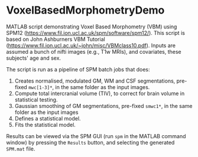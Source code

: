 
# VoxelBasedMorphometryDemo

MATLAB script demonstrating Voxel Based Morphometry (VBM) using SPM12 (https://www.fil.ion.ucl.ac.uk/spm/software/spm12/). This script is based on John Ashburners VBM Tutorial (https://www.fil.ion.ucl.ac.uk/~john/misc/VBMclass10.pdf). Inputs are assumed a bunch of nifti images (e.g., T1w MRIs), and covariates, these subjects' age and sex. 

The script is run as a pipeline of SPM batch jobs that does:

1. Creates normalised, modulated GM, WM and CSF segmentations, pre-fixed `mwc[1-3]*`, in the same folder as the input images.
2. Compute total intercranial volume (TIV), to correct for brain volume in statistical testing.
3. Gaussian smoothing of GM segmentations, pre-fixed `smwc1*`, in the same folder as the input images
4. Defines a statistical model.
5. Fits the statistical model.

Results can be viewed via the SPM GUI (run `spm` in the MATLAB command window) by pressing the `Results` button, and selecting the generated `SPM.mat` file.
